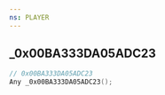 ```yaml
---
ns: PLAYER
---
```

## _0x00BA333DA05ADC23

```c
// 0x00BA333DA05ADC23
Any _0x00BA333DA05ADC23();
```

